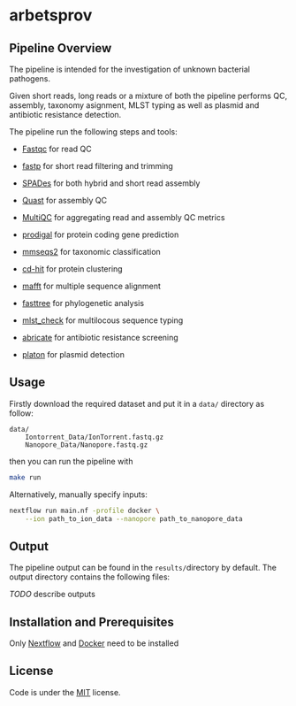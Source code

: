 # arbetsprov

## Pipeline Overview

The pipeline is intended for the investigation of unknown bacterial pathogens.

Given short reads, long reads or a mixture of both the pipeline performs QC, assembly, taxonomy asignment, MLST typing  as well as plasmid and antibiotic resistance detection.

The pipeline run the following steps and tools:

- [Fastqc](https://www.bioinformatics.babraham.ac.uk/projects/fastqc/) for read QC
- [fastp](https://github.com/OpenGene/fastp) for short read filtering and trimming

- [SPADes](https://cab.spbu.ru/software/spades/) for both hybrid and short read assembly
- [Quast](http://quast.sourceforge.net/docs/manual.html) for assembly QC
- [MultiQC](https://multiqc.info/) for aggregating read and assembly QC metrics

- [prodigal](https://github.com/hyattpd/Prodigal) for protein coding gene prediction
- [mmseqs2](https://github.com/soedinglab/MMseqs2) for taxonomic classification
- [cd-hit](http://weizhong-lab.ucsd.edu/cd-hit/) for protein clustering
- [mafft](https://mafft.cbrc.jp/alignment/software/) for multiple sequence alignment
- [fasttree](http://www.microbesonline.org/fasttree/) for phylogenetic analysis

- [mlst_check](https://github.com/sanger-pathogens/mlst_check) for multilocous sequence typing
- [abricate](https://github.com/tseemann/abricate) for antibiotic resistance screening
- [platon](https://www.uni-giessen.de/fbz/fb08/Inst/bioinformatik/software/platon) for plasmid detection

## Usage

Firstly download the required dataset and put it in a `data/` directory as follow:

```
data/
    Iontorrent_Data/IonTorrent.fastq.gz
    Nanopore_Data/Nanopore.fastq.gz
```

then you can run the pipeline with

```bash
make run
```

Alternatively, manually specify inputs:

```bash
nextflow run main.nf -profile docker \
    --ion path_to_ion_data --nanopore path_to_nanopore_data
```

## Output

The pipeline output can be found in the `results/`directory by default.
The output directory contains the following files:

*TODO* describe outputs

## Installation and Prerequisites

Only [Nextflow](https://nextflow.io/) and [Docker](https://www.docker.com/) need to be installed

## License

Code is under the [MIT](LICENSE) license.